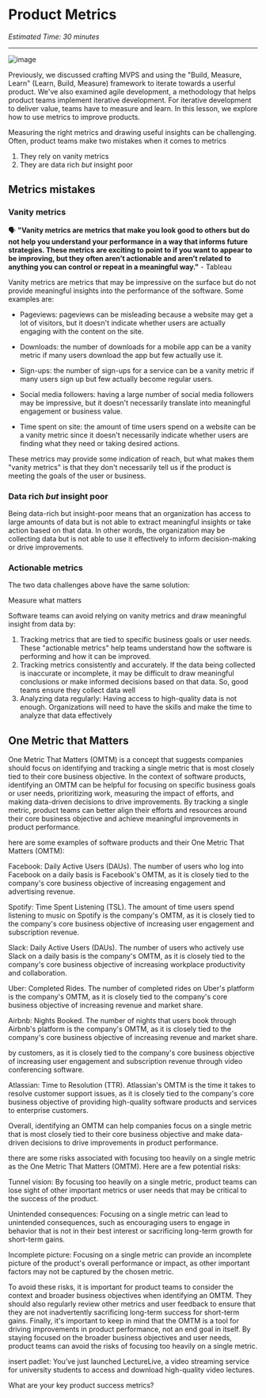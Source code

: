 # Product Metrics

*Estimated Time: 30 minutes*

---

![image](https://user-images.githubusercontent.com/1774663/210020049-d4bf0208-eace-4fc1-aa35-2575522fa1f4.png)


Previously, we discussed crafting MVPS and using the "Build, Measure, Learn" (Learn, Build, Measure) framework to iterate towards a userful product. We've also examined agile development, a methodology that helps product teams implement iterative development.  For iterative development to deliver value, teams have to measure and learn. In this lesson, we explore how to use metrics to improve products. 


Measuring the right metrics and drawing useful insights can be challenging. Often, product teams make two mistakes when it comes to metrics

1. They rely on vanity metrics
2. They are data rich _but_ insight poor


## Metrics mistakes

### Vanity metrics

<aside>
  
  🗣 **"Vanity metrics are metrics that make you look good to others but do not help you understand your performance in a way that informs future strategies. These metrics are exciting to point to if you want to appear to be improving, but they often aren’t actionable and aren’t related to anything you can control or repeat in a meaningful way."** - Tableau 
</aside>


Vanity metrics are metrics that may be impressive on the surface but do not provide meaningful insights into the performance of the software. Some examples are:

- Pageviews: pageviews can be misleading because a website may get a lot of visitors, but it doesn't indicate whether users are actually engaging with the content on the site.

- Downloads: the number of downloads for a mobile app can be a vanity metric if many users download the app but few actually use it.

- Sign-ups: the number of sign-ups for a service can be a vanity metric if many users sign up but few actually become regular users.

- Social media followers: having a large number of social media followers may be impressive, but it doesn't necessarily translate into meaningful engagement or business value.

- Time spent on site: the amount of time users spend on a website can be a vanity metric since it doesn't necessarily indicate whether users are finding what they need or taking desired actions.

These metrics may provide some indication of reach, but what makes them "vanity metrics" is that they don't necessarily tell us if the product is meeting the goals of the user or business. 

### Data rich _but_ insight poor
Being data-rich but insight-poor means that an organization has access to large amounts of data but is not able to extract meaningful insights or take action based on that data. In other words, the organization may be collecting data but is not able to use it effectively to inform decision-making or drive improvements.

### Actionable metrics
The two data challenges above have the same solution:
<aside>
  Measure what matters
  </aside>
  
Software teams can avoid relying on vanity metrics and draw meaningful insight from data by:
1. Tracking metrics that are tied to specific business goals or user needs. These "actionable metrics" help teams understand how the software is performing and how it can be improved.
2. Tracking metrics consistently and accurately. If the data being collected is inaccurate or incomplete, it may be difficult to draw meaningful conclusions or make informed decisions based on that data. So, good teams ensure they collect data well 
3. Analyzing data regularly: Having access to high-quality data is not enough. Organizations will need to have the skills and make the time to analyze that data effectively

## One Metric that Matters
One Metric That Matters (OMTM) is a concept that suggests companies should focus on identifying and tracking a single metric that is most closely tied to their core business objective. In the context of software products, identifying an OMTM can be helpful for focusing on specific business goals or user needs, prioritizing work, measuring the impact of efforts, and making data-driven decisions to drive improvements. By tracking a single metric, product teams can better align their efforts and resources around their core business objective and achieve meaningful improvements in product performance.

here are some examples of software products and their One Metric That Matters (OMTM):

Facebook: Daily Active Users (DAUs). The number of users who log into Facebook on a daily basis is Facebook's OMTM, as it is closely tied to the company's core business objective of increasing engagement and advertising revenue.

Spotify: Time Spent Listening (TSL). The amount of time users spend listening to music on Spotify is the company's OMTM, as it is closely tied to the company's core business objective of increasing user engagement and subscription revenue.

Slack: Daily Active Users (DAUs). The number of users who actively use Slack on a daily basis is the company's OMTM, as it is closely tied to the company's core business objective of increasing workplace productivity and collaboration.

Uber: Completed Rides. The number of completed rides on Uber's platform is the company's OMTM, as it is closely tied to the company's core business objective of increasing revenue and market share.

Airbnb: Nights Booked. The number of nights that users book through Airbnb's platform is the company's OMTM, as it is closely tied to the company's core business objective of increasing revenue and market share.

by customers, as it is closely tied to the company's core business objective of increasing user engagement and subscription revenue through video conferencing software.

Atlassian: Time to Resolution (TTR). Atlassian's OMTM is the time it takes to resolve customer support issues, as it is closely tied to the company's core business objective of providing high-quality software products and services to enterprise customers.

Overall, identifying an OMTM can help companies focus on a single metric that is most closely tied to their core business objective and make data-driven decisions to drive improvements in product performance.

there are some risks associated with focusing too heavily on a single metric as the One Metric That Matters (OMTM). Here are a few potential risks:

Tunnel vision: By focusing too heavily on a single metric, product teams can lose sight of other important metrics or user needs that may be critical to the success of the product.

Unintended consequences: Focusing on a single metric can lead to unintended consequences, such as encouraging users to engage in behavior that is not in their best interest or sacrificing long-term growth for short-term gains.

Incomplete picture: Focusing on a single metric can provide an incomplete picture of the product's overall performance or impact, as other important factors may not be captured by the chosen metric.

To avoid these risks, it is important for product teams to consider the context and broader business objectives when identifying an OMTM. They should also regularly review other metrics and user feedback to ensure that they are not inadvertently sacrificing long-term success for short-term gains. Finally, it's important to keep in mind that the OMTM is a tool for driving improvements in product performance, not an end goal in itself. By staying focused on the broader business objectives and user needs, product teams can avoid the risks of focusing too heavily on a single metric.


insert padlet:
You’ve just launched LectureLive, a video streaming service for university students to access and download high-quality video lectures. 

What are your key product success metrics?





  
